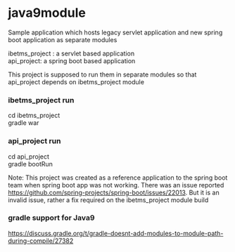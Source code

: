# java9module
Sample application which hosts legacy servlet application and new spring boot application as separate modules

ibetms_project :  a servlet based application  
api_project: a spring boot based application  

This project is supposed to run them in separate modules so that api_project depends on ibetms_project module

### ibetms_project run
cd ibetms_project  
gradle war  

### api_project run
cd api_project  
gradle bootRun  

Note: This project was created as a reference application to the spring boot team when spring boot app was not working. There was an issue reported https://github.com/spring-projects/spring-boot/issues/22013. But it is an invalid issue, rather a fix required on the ibetms_project module build

### gradle support for Java9
https://discuss.gradle.org/t/gradle-doesnt-add-modules-to-module-path-during-compile/27382  
